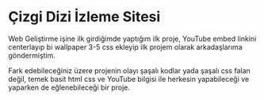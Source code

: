 # Çizgi Dizi İzleme Sitesi
Web Geliştirme işine ilk girdiğimde yaptığım ilk proje, YouTube embed linkini centerlayıp bi wallpaper 3-5 css ekleyip ilk projem olarak arkadaşlarıma göndermiştim.

Fark edebileceğiniz üzere projenin olayı şaşalı kodlar yada şaşalı css falan değil, temek basit html css ve YouTube bilgisi ile herkesin yapabileceği ve yaparken de eğlenebileceği bir proje.
